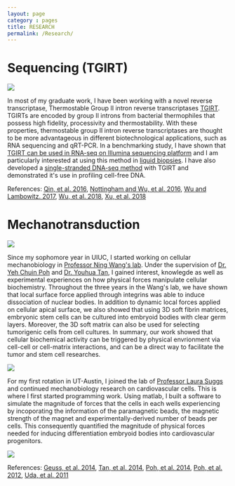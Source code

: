 ```yaml
---
layout: page
category : pages
title: RESEARCH
permalink: /Research/
---
```


# Sequencing (TGIRT) #
<img src="{{ site.baseurl }}/assets/research_images/genomics.png" /> 

In most of my graduate work, I have been working with a novel reverse transcriptase, Thermostable Group II intron reverse transcriptases [TGIRT](http://www.ingex.com/). TGIRTs are encoded by group II introns from bacterial thermophiles that possess high fidelity, processivity and thermostability. With these properties, thermostable group II intron reverse transcriptases are thought to be more advantageous in different biotechnological applications, such as RNA sequencing and qRT-PCR. In a benchmarking study, I have shown that [TGIRT can be used in RNA-seq on Illumina sequencing platform](http://rnajournal.cshlp.org/content/22/4/597) and I am particularly interested at using this method in [liquid biopsies](https://rnajournal.cshlp.org/content/early/2015/11/09/rna.054809.115). I have also developed a [single-stranded DNA-seq method](https://www.nature.com/articles/s41598-017-09064-w) with TGIRT and demonstrated it's use in profiling cell-free DNA.


References: [Qin, et al. 2016](https://rnajournal.cshlp.org/content/22/1/111.short), [Nottingham and Wu, et al. 2016](https://rnajournal.cshlp.org/content/early/2016/01/29/rna.055558.115?top=1), [Wu and Lambowitz. 2017](https://www.nature.com/articles/s41598-017-09064-w), [Wu, et al. 2018](https://bmcgenomics.biomedcentral.com/articles/10.1186/s12864-018-4869-5), [Xu, et al. 2018](https://www.nature.com/articles/s41598-019-44457-z#Sec19)


# Mechanotransduction #
<img src="{{ site.baseurl }}/assets/research_images/mechanobiology.png" /> 

Since my sophomore year in UIUC, I started working on cellular mechanobiology in [Professor Ning Wang's lab](https://mechanical.illinois.edu/directory/faculty/nwangrw). Under the supervision of [Dr. Yeh Chuin Poh](https://www.linkedin.com/in/yehchuinpoh) and [Dr. Youhua Tan](https://sites.google.com/site/youhuatan/home1), I gained interest, knowlegde as well as experimental experiences on how physical forces manipulate cellular biochemistry. Throughout the three years in the Wang's lab, we have shown that local surface force applied through integrins was able to induce dissociation of nuclear bodies. In addition to dynamic local forces applied on cellular apical surface, we also showed that using 3D soft fibrin matrices, embryonic stem cells can be cultured into embryoid bodies with clear germ layers. Moreover, the 3D soft matrix can also be used for selecting tumorigenic cells from cell cultures. In summary, our work showed that cellular biochemical activity can be triggered by physical envrionment via cell-cell or cell-matrix interactions, and can be a direct way to facilitate the tumor and stem cell researches.

<div markdown='1'>
<a href="http://www.ncbi.nlm.nih.gov/pubmed/22643893" >
<img src="{{ site.baseurl }}/assets/research_images/cajalBody.png" /> 
</a>

For my first rotation in UT-Austin, I joined the lab of [Professor Laura Suggs](http://research.bme.utexas.edu/suggs/Suggs_lab_website/The_Suggs_Lab.html) and continued mechanobiology research on cardiovascular cells. This is where I first started programming work. Using matlab, I built a software to simulate the magnitude of forces that the cells in each wells experiencing by incoporating the information of the paramagnetic beads, the magnetic strength of the magnet and experimentally-derived number of beads per cells. This consequently quantified the magnitude of physical forces needed for inducing differentiation embryoid bodies into cardiovascular progenitors.

<div markdown='1'>
<a href="http://www.ncbi.nlm.nih.gov/pubmed/25501004" >
<img src="{{ site.baseurl }}/assets/research_images/guess_setup.png"  />
</a>

References: [Geuss, et al. 2014](https://journals.plos.org/plosone/article/file?id=10.1371/journal.pone.0113982&type=printable), [Tan, et al. 2014](https://www.nature.com/articles/ncomms5619), [Poh, et al. 2014](http://www.nature.com/ncomms/2014/140530/ncomms5000/pdf/ncomms5000.pdf), [Poh, et al. 2012](http://www.nature.com/ncomms/journal/v3/n5/pdf/ncomms1873.pdf), [Uda, et al. 2011](http://www.ncbi.nlm.nih.gov/pmc/articles/PMC3221912/pdf/nihms333966.pdf)
